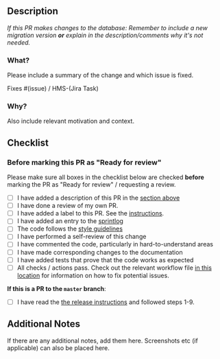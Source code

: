 ## Description

_If this PR makes changes to the database: Remember to include a new migration version **or** explain in the description/comments why it's not needed._

### What?

Please include a summary of the change and which issue is fixed.

Fixes #(issue) / HMS-(Jira Task)

### Why?

Also include relevant motivation and context.

## Checklist

### Before marking this PR as "Ready for review"

Please make sure all boxes in the checklist below are checked **before** marking the PR as "Ready for review" / requesting a review.

- [ ] I have added a description of this PR in the [section above](#description) 
- [ ] I have done a review of my own PR.
- [ ] I have added a label to this PR. See the [instructions](../docs/procedures/labelling_a_pull_request.md).
- [ ] I have added an entry to the [sprintlog](../SPRINTLOG.md)
- [ ] The code follows the [style guidelines](../docs/procedures/style_guidelines.md)
- [ ] I have performed a self-review of this change
- [ ] I have commented the code, particularly in hard-to-understand areas
- [ ] I have made corresponding changes to the documentation
- [ ] I have added tests that prove that the code works as expected
- [ ] All checks / actions pass. Check out the relevant workflow file [in this location](./workflows/) for information on how to fix potential issues.

**If this is a PR to the `master` branch**:

- [ ] I have read the [the release instructions](../docs/procedures/new_release.md) and followed steps 1-9. <!-- Should be checked if the "PR to `master` branch" box is checked AND the specified steps in the release instructions have been followed. -->

## Additional Notes

If there are any additional notes, add them here. Screenshots etc (if applicable) can also be placed here.
